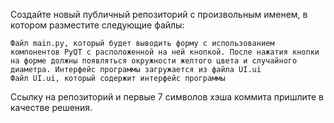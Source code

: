 Создайте новый публичный репозиторий с произвольным именем, в котором разместите следующие файлы:

    Файл main.py, который будет выводить форму с использованием компонентов PyQT с расположенной на ней кнопкой. После нажатия кнопки на форме должны появляться окружности желтого цвета и случайного диаметра. Интерфейс программы загружается из файла UI.ui
    Файл UI.ui, который содержит интерфейс программы

Ссылку на репозиторий и первые 7 символов хэша коммита пришлите в качестве решения.
